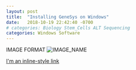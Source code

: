 ```yaml
---
layout: post
title:  "Installing GeneSys on Windows"
date:   2018-10-19 22:42:40 -0700
# categories: Biology Stem_Cells ALT Sequencing
categories: Windows Software
---
```



IMAGE FORMAT
![IMAGE_NAME](/assets/IMAGE_DIRECTORY/IMAGE_NAME.EXTENSION)

[I'm an inline-style link](https://www.google.com)
